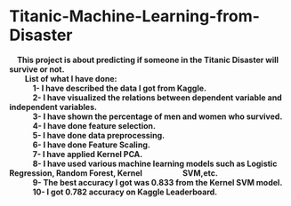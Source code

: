 # Titanic-Machine-Learning-from-Disaster <br />
&emsp;<strong>This project is about predicting if someone in the Titanic Disaster will survive or not.<strong/><br/>
&emsp;&emsp;List of what I have done:<br/>
&emsp;&emsp;&emsp;1- I have described the data I got from Kaggle.<br />
&emsp;&emsp;&emsp;2- I have visualized the relations between dependent variable and independent variables.<br />
&emsp;&emsp;&emsp;3- I have shown the percentage of men and women who survived.<br />
&emsp;&emsp;&emsp;4- I have done feature selection.<br />
&emsp;&emsp;&emsp;5- I have done data preprocessing.<br />
&emsp;&emsp;&emsp;6- I have done Feature Scaling.<br />
&emsp;&emsp;&emsp;7- I have applied Kernel PCA.<br />
&emsp;&emsp;&emsp;8- I have used various machine learning models such as Logistic Regression, Random Forest, Kernel &nbsp;&nbsp;&emsp;&emsp;&emsp; &emsp; SVM,etc.<br />
&emsp;&emsp;&emsp;9- The best accuracy I got was 0.833 from the Kernel SVM model.<br />
&emsp;&emsp;&emsp;10- I got 0.782 accuracy on Kaggle Leaderboard.<br />
